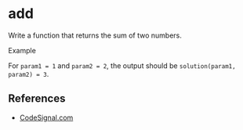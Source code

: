 # add

Write a function that returns the sum of two numbers.

Example

For `param1 = 1` and `param2 = 2`, the output should be `solution(param1, param2) = 3`.

## References
* [CodeSignal.com](https://app.codesignal.com/arcade/intro/level-1/jwr339Kq6e3LQTsfa)